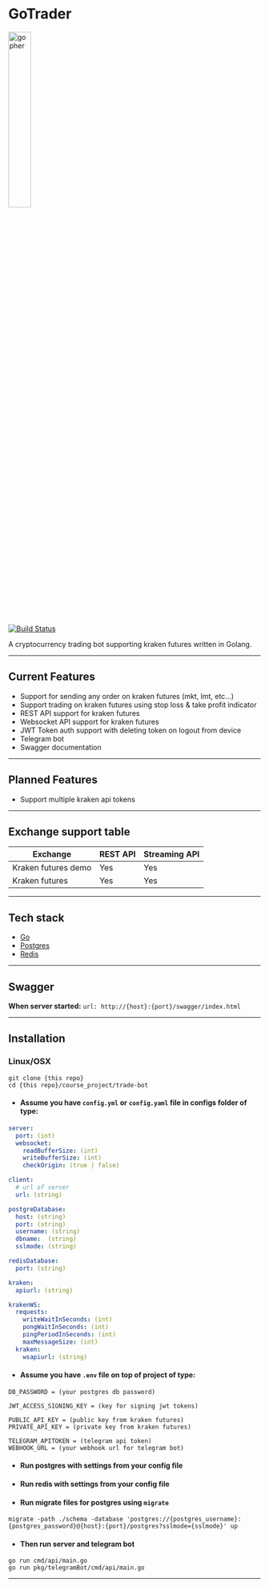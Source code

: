 # GoTrader

<img src="https://raw.githubusercontent.com/egonelbre/gophers/10cc13c5e29555ec23f689dc985c157a8d4692ab/vector/friends/crash-dummy.svg" alt="gopher" width="30%"/>

[![Build Status](https://img.shields.io/badge/CI-passing-brightgreen)](https://github.com/ew0s/tfs-go-hw/actions)

A cryptocurrency trading bot supporting kraken futures written in Golang.

---

## Current Features

* Support for sending any order on kraken futures (mkt, lmt, etc...)
* Support trading on kraken futures using stop loss & take profit indicator
* REST API support for kraken futures
* Websocket API support for kraken futures
* JWT Token auth support with deleting token on logout from device
* Telegram bot 
* Swagger documentation

---

## Planned Features

* Support multiple kraken api tokens

---

## Exchange support table

| Exchange            | REST API | Streaming API | 
|---------------------|----------|---------------|
| Kraken futures demo | Yes      |  Yes          |
| Kraken futures      | Yes      |  Yes          |

---

## Tech stack

* [Go](https://github.com/golang/go)
* [Postgres](https://www.postgresql.org)
* [Redis](https://redis.io)

---

## Swagger

__When server started:__ ```url: http://{host}:{port}/swagger/index.html```

---

## Installation

### Linux/OSX

```shell
git clone {this repo}
cd {this repo}/course_project/trade-bot
```

* #### Assume you have ```config.yml``` or ```config.yaml``` file in configs folder of type: 

```yaml
server:
  port: (int) 
  websocket:
    readBufferSize: (int)
    writeBufferSize: (int)
    checkOrigin: (true | false)

client:
  # url of server
  url: (string)

postgreDatabase:
  host: (string)
  port: (string)
  username: (string)
  dbname:  (string)
  sslmode: (string)

redisDatabase:
  port: (string)

kraken:
  apiurl: (string)

krakenWS:
  requests:
    writeWaitInSeconds: (int)
    pongWaitInSeconds: (int)
    pingPeriodInSeconds: (int)
    maxMessageSize: (int)
  kraken:
    wsapiurl: (string)
```

* #### Assume you have ```.env``` file on top of project of type:

```.dotenv
DB_PASSWORD = (your postgres db password)

JWT_ACCESS_SIGNING_KEY = (key for signing jwt tokens)

PUBLIC_API_KEY = (public key from kraken futures)
PRIVATE_API_KEY = (private key from kraken futures)

TELEGRAM_APITOKEN = (telegram api token)
WEBHOOK_URL = (your webhook url for telegram bot)
```

* #### Run postgres with settings from your config file
* #### Run redis with settings from your config file
* #### Run migrate files for postgres using ```migrate```
```shell
migrate -path ./schema -database 'postgres://{postgres_username}:{postgres_password}@{host}:{port}/postgres?sslmode={sslmode}' up
```

* #### Then run server and telegram bot

```shell
go run cmd/api/main.go
go run pkg/telegramBot/cmd/api/main.go
```

---



